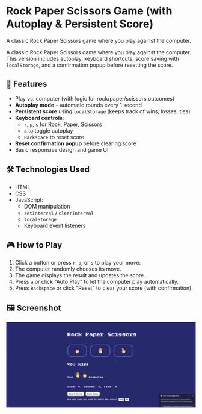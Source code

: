 # Rock Paper Scissors Game (with Autoplay & Persistent Score)
A classic Rock Paper Scissors game where you play against the computer. 

A classic Rock Paper Scissors game where you play against the computer.  
This version includes autoplay, keyboard shortcuts, score saving with `localStorage`, and a confirmation popup before resetting the score.

## 🚀 Features

- Play vs. computer (with logic for rock/paper/scissors outcomes)
- **Autoplay mode** – automatic rounds every 1 second
- **Persistent score** using `localStorage` (keeps track of wins, losses, ties)
- **Keyboard controls**:
  - `r`, `p`, `s` for Rock, Paper, Scissors
  - `a` to toggle autoplay
  - `Backspace` to reset score
- **Reset confirmation popup** before clearing score
- Basic responsive design and game UI

## 🛠️ Technologies Used

- HTML
- CSS
- JavaScript:
  - DOM manipulation
  - `setInterval` / `clearInterval`
  - `localStorage`
  - Keyboard event listeners

## 🎮 How to Play

1. Click a button or press `r`, `p`, or `s` to play your move.
2. The computer randomly chooses its move.
3. The game displays the result and updates the score.
4. Press `a` or click "Auto Play" to let the computer play automatically.
5. Press `Backspace` or click "Reset" to clear your score (with confirmation).

## 🖼️ Screenshot

![App screenshot](./images/Screenshot.png)
